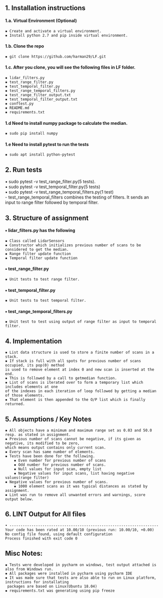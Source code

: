 
## 1. Installation instructions
#### 1.a. Virtual Environment (Optional)
    ▪ Create and activate a virtual environment.
    ▪ Install python 2.7 and pip inside virtual environment.
		
#### 1.b. Clone the repo
    ▪ git clone https://github.com/harman29/LF.git
    
#### 1.c. After you clone, you will see the following files in LF folder.
	▪ lidar_filters.py
	▪ test_range_filter.py
	▪ test_temporal_filter.py
	▪ test_range_temporal_filters.py
	▪ test_range_filter_output.txt
	▪ test_temporal_filter_output.txt
	▪ conftest.py
	▪ README.md
	▪ requirements.txt
		
#### 1.d Need to install numpy package to calculate the median.
    ▪ sudo pip install numpy
		
#### 1.e Need to install pytest to run the tests
    ▪ sudo apt install python-pytest
		
## 2. Run tests
▪ sudo pytest -v test_range_filter.py(5 tests).  
▪ sudo pytest -v test_temporal_filter.py(5 tests)  
▪ sudo pytest -v test_range_temporal_filters.py(1 test)  
    - test_range_temporal_filters combines the testing of filters. It sends an input to range filter
   followed by temporal filter.
			
			
## 3. Structure of assignment
#### ▪ lidar_filters.py has the following
	▪ Class called LidarSensors
	▪ Constructor which initializes previous number of scans to be considered to get the median.
	▪ Range filter update function
	▪ Temporal filter update function
			
#### ▪ test_range_filter.py
	▪ Unit tests to test range filter.
	
#### ▪ test_temporal_filter.py
	▪ Unit tests to test temporal filter.
	 
#### ▪ test_range_temporal_filters.py
	▪ Unit test to test using output of range filter as input to temporal filter.
	
## 4. Implementation
	▪ List data structure is used to store a finite number of scans in a stack.
	▪ If stack is full with all spots for previous number of scans occupied, its pop(0) method
    is used to remove element at index 0 and new scan is inserted at the end.
	▪ This is followed by a call to getmedian function.
	▪ List of scans is iterated over to form a temporary list which includes elements at one
    of the indexes in each iteration of loop followed by getting a median of those elements.
	▪ That element is then appended to the O/P list which is finally returned.
		
	
## 5. Assumptions / Key Notes
	▪ All objects have a minimum and maximum range set as 0.03 and 50.0 resp. as stated in assignment.
	▪ Previous number of scans cannot be negative, if its given as negative, its modified to be zero,
    which means output contains only current scan.
	▪ Every scan has same number of elements.
	▪ Tests have been done for the following.
		▪ Even number for previous number of scans
		▪ Odd number for previous number of scans.
		▪ Null values for input scan, empty list
		▪ Negative values for input scans, list having negative values(range filter)
    ▪ Negative values for previous number of scans.
		▪ 1000 element scans as it was typical distances as stated by assignment.
	▪ Lint was run to remove all unwanted errors and warnings, score output below.
		
		
## 6. LINT Output for All files
	• --------------------------------------------------------------------
	Your code has been rated at 10.00/10 (previous run: 10.00/10, +0.00)
	No config file found, using default configuration  
    Process finished with exit code 0

## Misc Notes:
    ▪ Tests were developed in pycharm on windows, test output attached is also from Windows run.
    ▪ All packages were installed in pycharm using pycharm IDE
    ▪ It was made sure that tests are also able to run on Linux platform, instructions for installating
     packages are based on Linux(Ubuntu 18.04)
    ▪ requirements.txt was generating using pip freeze
